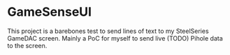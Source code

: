 # GameSenseUI

This project is a barebones test to send lines of text to my SteelSeries GameDAC screen. Mainly a PoC for myself to send live (TODO) Pihole data to the screen.
